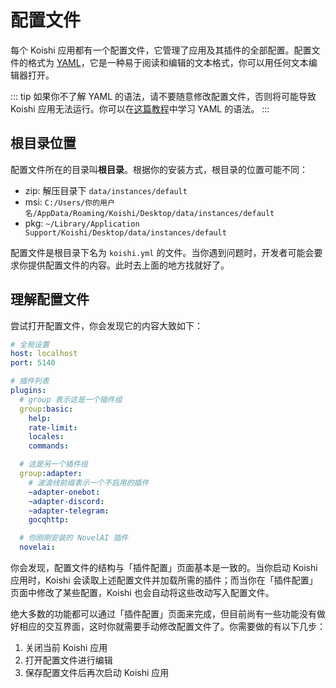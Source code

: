 # 配置文件

每个 Koishi 应用都有一个配置文件，它管理了应用及其插件的全部配置。配置文件的格式为 [YAML](https://en.wikipedia.org/wiki/YAML)，它是一种易于阅读和编辑的文本格式，你可以用任何文本编辑器打开。

::: tip
如果你不了解 YAML 的语法，请不要随意修改配置文件，否则将可能导致 Koishi 应用无法运行。你可以在[这篇教程](https://www.runoob.com/w3cnote/yaml-intro.html)中学习 YAML 的语法。
:::

## 根目录位置

配置文件所在的目录叫**根目录**。根据你的安装方式，根目录的位置可能不同：

- zip: 解压目录下 `data/instances/default`
- msi: `C:/Users/你的用户名/AppData/Roaming/Koishi/Desktop/data/instances/default`
- pkg: `~/Library/Application Support/Koishi/Desktop/data/instances/default`

配置文件是根目录下名为 `koishi.yml` 的文件。当你遇到问题时，开发者可能会要求你提供配置文件的内容。此时去上面的地方找就好了。

## 理解配置文件

尝试打开配置文件，你会发现它的内容大致如下：

```yaml
# 全局设置
host: localhost
port: 5140

# 插件列表
plugins:
  # group 表示这是一个插件组
  group:basic:
    help:
    rate-limit:
    locales:
    commands:

  # 这是另一个插件组
  group:adapter:
    # 波浪线前缀表示一个不启用的插件
    ~adapter-onebot:
    ~adapter-discord:
    ~adapter-telegram:
    gocqhttp:

  # 你刚刚安装的 NovelAI 插件
  novelai:
```

你会发现，配置文件的结构与「插件配置」页面基本是一致的。当你启动 Koishi 应用时，Koishi 会读取上述配置文件并加载所需的插件；而当你在「插件配置」页面中修改了某些配置，Koishi 也会自动将这些改动写入配置文件。

绝大多数的功能都可以通过「插件配置」页面来完成，但目前尚有一些功能没有做好相应的交互界面，这时你就需要手动修改配置文件了。你需要做的有以下几步：

1. 关闭当前 Koishi 应用
2. 打开配置文件进行编辑
3. 保存配置文件后再次启动 Koishi 应用
